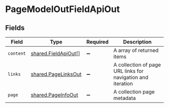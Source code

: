 # PageModelOutFieldApiOut


## Fields

| Field                                                       | Type                                                        | Required                                                    | Description                                                 |
| ----------------------------------------------------------- | ----------------------------------------------------------- | ----------------------------------------------------------- | ----------------------------------------------------------- |
| `content`                                                   | [shared.FieldApiOut](../../models/shared/fieldapiout.md)[]  | :heavy_minus_sign:                                          | A array of returned items                                   |
| `links`                                                     | [shared.PageLinksOut](../../models/shared/pagelinksout.md)  | :heavy_minus_sign:                                          | A collection of page URL links for navigation and iteration |
| `page`                                                      | [shared.PageInfoOut](../../models/shared/pageinfoout.md)    | :heavy_minus_sign:                                          | A collection page metadata                                  |